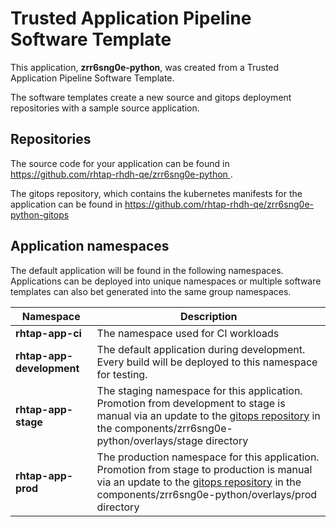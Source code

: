 # Trusted Application Pipeline Software Template

This application, **zrr6sng0e-python**, was created from a Trusted Application Pipeline Software Template.

The software templates create a new source and gitops deployment repositories with a sample source application. 

## Repositories

The source code for your application can be found in [https://github.com/rhtap-rhdh-qe/zrr6sng0e-python ](https://github.com/rhtap-rhdh-qe/zrr6sng0e-python ).
 
The gitops repository, which contains the kubernetes manifests for the application can be found in 
[https://github.com/rhtap-rhdh-qe/zrr6sng0e-python-gitops ](https://github.com/rhtap-rhdh-qe/zrr6sng0e-python-gitops ) 

## Application namespaces 

The default application will be found in the following namespaces. Applications can be deployed into unique namespaces or multiple software templates can also bet generated into the same group namespaces.  

|  Namespace   |  Description   |  
| -------- | -------- |
| **rhtap-app-ci** | The namespace used for CI workloads |
| **rhtap-app-development** | The default application during development. Every build will be deployed to this namespace for testing. |
| **rhtap-app-stage** | The staging namespace for this application. Promotion from development to stage is manual via an update to the [gitops repository](https://github.com/rhtap-rhdh-qe/zrr6sng0e-python-gitops ) in the components/zrr6sng0e-python/overlays/stage directory |
| **rhtap-app-prod** | The production namespace for this application. Promotion from stage to production is manual via an update to the [gitops repository](https://github.com/rhtap-rhdh-qe/zrr6sng0e-python-gitops ) in the components/zrr6sng0e-python/overlays/prod directory |